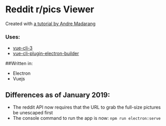 # Reddit r/pics Viewer

Created with [a tutorial by Andre Madarang](https://www.youtube.com/watch?v=Fl7---SEORQ)

### Uses:
+ [vue-cli-3](https://cli.vuejs.org/)
+ [vue-cli-plugin-electron-builder](https://github.com/nklayman/vue-cli-plugin-electron-builder)

##Written in:
+ Electron
+ Vuejs

## Differences as of January 2019:
+ The reddit API now requires that the URL to grab the full-size pictures be unescaped first
+ The console command to run the app is now: `npm run electron:serve`
